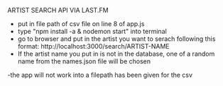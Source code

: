 ARTIST SEARCH API VIA LAST.FM

- put in file path of csv file on line 8 of app.js
- type "npm install -a & nodemon start" into terminal
- go to browser and put in the artist you want to serach following this format: http://localhost:3000/search/ARTIST-NAME
- If the artist name you put in is not in the database, one of a random name from the names.json file will be chosen


-the app will not work into a filepath has been given for the csv
